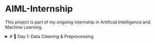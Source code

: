 # AIML-Internship
This project is part of my ongoing internship in Artificial Intelligence and Machine Learning. 
<details>
  <summary># 🧹 Day 1: Data Cleaning & Preprocessing</summary>

**Objective:**
Learn how to clean and prepare raw data for Machine Learning models.

**Tools Used:**

* Python
* Pandas
* NumPy
* Matplotlib & Seaborn

---

## 🗂️ Dataset

Titanic Dataset – A classic dataset used for ML and data preprocessing tasks.

---

## ✅ Steps Covered

### 1. Import the Dataset & Explore Basic Information

* Load the dataset using `pandas`.
* Display the first few rows.
* Check data types and number of missing values.

### 2. Handle Missing Values

* Fill missing **Age** values using the **median**.
* Fill missing **Embarked** values using the **mode**.
* Drop **Cabin** due to excessive missing data.

### 3. Convert Categorical Features into Numerical

* Convert **Sex** using **Label Encoding** (male → 0, female → 1).
* Apply **One-Hot Encoding** to the **Embarked** column.
* Drop high-cardinality text columns like **Name** and **Ticket**.

### 4. Normalize / Standardize Numerical Features

* Standardize numerical columns (`Age`, `Fare`, `SibSp`, `Parch`) using **StandardScaler** from `sklearn`.
* This brings all numerical features to a similar scale (mean=0, std=1).

### 5. Visualize & Remove Outliers

* Use **boxplots** to visualize outliers in numerical columns.
* Remove outliers using the **IQR (Interquartile Range)** method.

---

## 📘 What I Learn

* Handling null and missing values.
* Encoding categorical variables.
* Feature scaling using standardization.
* Detecting and removing outliers.
* Building a clean dataset for machine learning.

---

## 📂 Output

A clean and preprocessed version of the Titanic dataset, ready for model training.

---
</details>


